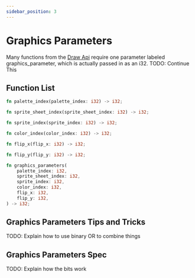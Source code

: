 ```yaml
---
sidebar_position: 3
---
```


# Graphics Parameters

Many functions from the [Draw Api](draw.md) require one parameter labeled graphics_parameter, which is actually passed in as an i32. TODO: Continue This

## Function List

```rust title="Generate a palette index parameter."
fn palette_index(palette_index: i32) -> i32;
```

```rust title="Generate a sprite sheet index parameter."
fn sprite_sheet_index(sprite_sheet_index: i32) -> i32;
```

```rust title="Generate a sprite index parameter."
fn sprite_index(sprite_index: i32) -> i32;
```

```rust title="Generate a color index parameter."
fn color_index(color_index: i32) -> i32;
```

```rust title="Generate a flip x-axis parameter."
fn flip_x(flip_x: i32) -> i32;
```

```rust title="Generate a flip y-axis parameter."
fn flip_y(flip_y: i32) -> i32;
```

```rust title="Generate a complete graphics parameter."
fn graphics_parameters(
    palette_index: i32,
    sprite_sheet_index: i32,
    sprite_index: i32,
    color_index: i32,
    flip_x: i32,
    flip_y: i32,
) -> i32;
```

## Graphics Parameters Tips and Tricks

TODO: Explain how to use binary OR to combine things

## Graphics Parameters Spec

TODO: Explain how the bits work